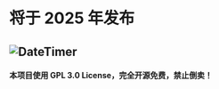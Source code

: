 # 将于 2025 年发布
![DateTimer](https://socialify.git.ci/Muhu-C/DateTimer/image?description=1&font=Inter&issues=1&language=1&logo=https%3A%2F%2Fgithub.com%2FMuhu-C%2FDateTimer%2Fraw%2Fmaster%2FImage%2Fdatetimer.svg&name=1&owner=1&pattern=Brick%20Wall&theme=Auto)
-------  
#### 本项目使用 GPL 3.0 License，完全开源免费，禁止倒卖！
